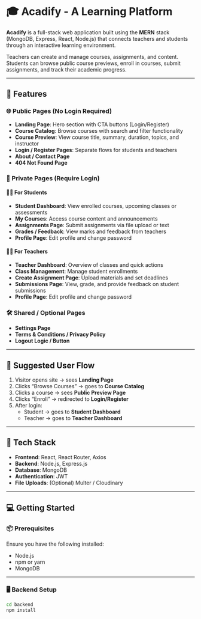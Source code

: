 # 🎓 Acadify - A Learning Platform

**Acadify** is a full-stack web application built using the **MERN** stack (MongoDB, Express, React, Node.js) that connects teachers and students through an interactive learning environment.

Teachers can create and manage courses, assignments, and content. Students can browse public course previews, enroll in courses, submit assignments, and track their academic progress.

---

## 🚀 Features

### 🌐 Public Pages (No Login Required)
- **Landing Page**: Hero section with CTA buttons (Login/Register)
- **Course Catalog**: Browse courses with search and filter functionality
- **Course Preview**: View course title, summary, duration, topics, and instructor
- **Login / Register Pages**: Separate flows for students and teachers
- **About / Contact Page**
- **404 Not Found Page**

### 🔐 Private Pages (Require Login)

#### 🧑‍🎓 For Students
- **Student Dashboard**: View enrolled courses, upcoming classes or assessments
- **My Courses**: Access course content and announcements
- **Assignments Page**: Submit assignments via file upload or text
- **Grades / Feedback**: View marks and feedback from teachers
- **Profile Page**: Edit profile and change password

#### 👩‍🏫 For Teachers
- **Teacher Dashboard**: Overview of classes and quick actions
- **Class Management**: Manage student enrollments
- **Create Assignment Page**: Upload materials and set deadlines
- **Submissions Page**: View, grade, and provide feedback on student submissions
- **Profile Page**: Edit profile and change password

### 🛠️ Shared / Optional Pages
- **Settings Page**
- **Terms & Conditions / Privacy Policy**
- **Logout Logic / Button**

---

## 🧭 Suggested User Flow
1. Visitor opens site → sees **Landing Page**
2. Clicks “Browse Courses” → goes to **Course Catalog**
3. Clicks a course → sees **Public Preview Page**
4. Clicks “Enroll” → redirected to **Login/Register**
5. After login:
   - Student → goes to **Student Dashboard**
   - Teacher → goes to **Teacher Dashboard**

---

## 🧰 Tech Stack

- **Frontend**: React, React Router, Axios
- **Backend**: Node.js, Express.js
- **Database**: MongoDB
- **Authentication**: JWT
- **File Uploads**: (Optional) Multer / Cloudinary

---

## 💻 Getting Started

### 📦 Prerequisites
Ensure you have the following installed:
- Node.js
- npm or yarn
- MongoDB

---

### 🖥️ Backend Setup

```bash
cd backend
npm install
